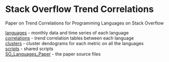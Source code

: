 # Stack Overflow Trend Correlations
Paper on Trend Correlations for Programming Languages on Stack Overflow

[languages](./languages) - monthly data and time series of each language
<br>[correlations](./correlations) - trend correlation tables between each language
<br>[clusters](./clusters) - cluster dendograms for each metric on all the languages
<br>[scripts](./scripts) - shared scripts
<br>[SO_Languages_Paper](./SO_Languages_Paper) - the paper source files